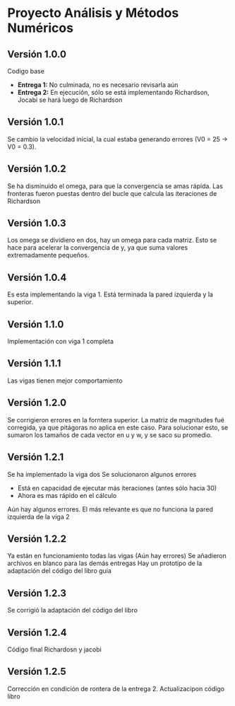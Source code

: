 # Proyecto Análisis y Métodos Numéricos

## Versión 1.0.0
Codigo base
- **Entrega 1:** No culminada, no es necesario revisarla aún
- **Entrega 2:** En ejecución, sólo se está implementando Richardson, Jocabi se hará luego de Richardson

## Versión 1.0.1
Se cambio la velocidad inicial, la cual estaba generando errores (V0 = 25 -> V0 = 0.3).

## Versión 1.0.2
Se ha disminuido el omega, para que la convergencia se amas rápida.
Las fronteras fueron puestas dentro del bucle que calcula las iteraciones de Richardson

## Versión 1.0.3
Los omega se dividiero en dos, hay un omega para cada matriz. Esto se hace para acelerar la convergencia de y, ya que suma valores extremadamente pequeños.

## Versión 1.0.4
Es esta implementando la viga 1. Está terminada la pared izquierda y la superior.

## Versión 1.1.0
Implementación con viga 1 completa

## Versión 1.1.1
Las vigas tienen mejor comportamiento

## Versión 1.2.0
Se corrigieron errores en la forntera superior. La matriz de magnitudes fué corregida, ya que pitágoras no aplica en este caso.
Para solucionar esto, se sumaron los tamaños de cada vector en u y w, y se saco su promedio.

## Versión 1.2.1
Se ha implementado la viga dos
Se solucionaron algunos errores
- Está en capacidad de ejecutar más iteraciones (antes sólo hacia 30)
- Ahora es mas rápido en el cálculo

Aún hay algunos errores. El más relevante es que no funciona la pared izquierda de la viga 2

## Versión 1.2.2
Ya están en funcionamiento todas las vigas (Aún hay errores)
Se añadieron archivos en blanco para las demás entregas
Hay un prototipo de la adaptación del código del libro guía

## Versión 1.2.3
Se corrigió la adaptación del código del libro

## Versión 1.2.4
Código final Richardosn y jacobi

## Versión 1.2.5
Corrección en condición de rontera de la entrega 2. Actualizacipon código libro